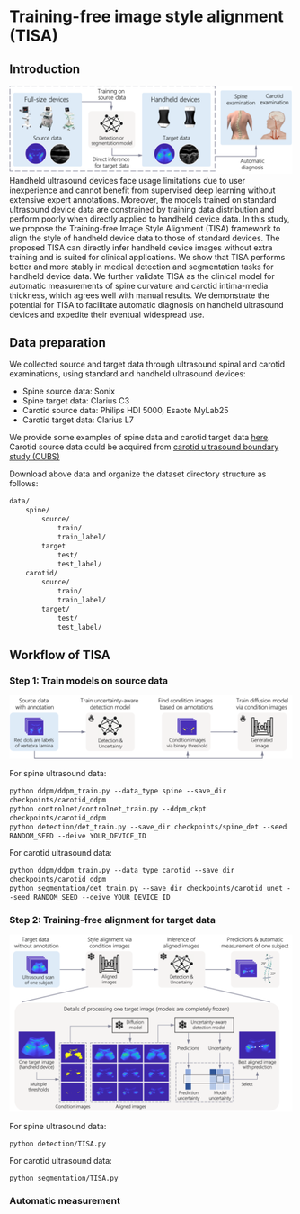 # Training-free image style alignment (TISA)
## Introduction
![Alt text](pics/intro.png)
Handheld ultrasound devices face usage limitations due to user inexperience and cannot benefit from supervised deep learning without extensive expert annotations. Moreover, the models trained on standard ultrasound device data are constrained by training data distribution and perform poorly when directly applied to handheld device data. In this study, we propose the Training-free Image Style Alignment (TISA) framework to align the style of handheld device data to those of standard devices. The proposed TISA can directly infer handheld device images without extra training and is suited for clinical applications. We show that TISA performs better and more stably in medical detection and segmentation tasks for handheld device data. We further validate TISA as the clinical model for automatic measurements of spine curvature and carotid intima-media thickness, which agrees well with manual results. We demonstrate the potential for TISA to facilitate automatic diagnosis on handheld ultrasound devices and expedite their eventual widespread use.

## Data preparation
We collected source and target data through ultrasound spinal and carotid examinations, using standard and handheld ultrasound devices:
* Spine source data: Sonix
* Spine target data: Clarius C3
* Carotid source data: Philips HDI 5000, Esaote MyLab25
* Carotid target data: Clarius L7

We provide some examples of spine data and carotid target data [here](https://data.mendeley.com/datasets/fpv535fss7/1). Carotid source data could be acquired from [carotid ultrasound boundary study (CUBS)](https://data.mendeley.com/datasets/fpv535fss7/1)

Download above data and organize the dataset directory structure as follows:
```
data/
    spine/
        source/
            train/
            train_label/
        target
            test/
            test_label/
    carotid/
        source/
            train/
            train_label/
        target/
            test/
            test_label/
```
## Workflow of TISA

### Step 1: Train models on source data
![Alt text](pics/step1.png)

For spine ultrasound data:
```
python ddpm/ddpm_train.py --data_type spine --save_dir checkpoints/carotid_ddpm
python controlnet/controlnet_train.py --ddpm_ckpt checkpoints/carotid_ddpm
python detection/det_train.py --save_dir checkpoints/spine_det --seed RANDOM_SEED --deive YOUR_DEVICE_ID
```
For carotid ultrasound data:
```
python ddpm/ddpm_train.py --data_type carotid --save_dir checkpoints/carotid_ddpm
python segmentation/det_train.py --save_dir checkpoints/carotid_unet --seed RANDOM_SEED --deive YOUR_DEVICE_ID
```

### Step 2: Training-free alignment for target data
![Alt text](pics/step2.png)

For spine ultrasound data:
```
python detection/TISA.py
```
For carotid ultrasound data:
```
python segmentation/TISA.py
```

### Automatic measurement
